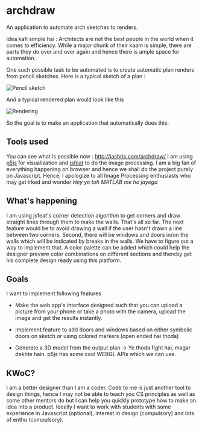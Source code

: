 # archdraw
An application to automate arch sketches to renders.

Idea kafi simple hai : Architects are not the best people in the world when it comes to efficiency. While a major chunk of
their kaam is simple, there are parts they do over and over again and hence there is ample space for automation.

One such possible task to be automated is to create automatic plan renders from pencil sketches.
Here is a typical sketch of a plan :

![Pencil sketch](https://github.com/iashris/archdraw/blob/master/testx.jpg "Pencil sketch")

And a typical rendered plan would look like this

![Rendering](https://i.ytimg.com/vi/xPL7BdpdqVQ/maxresdefault.jpg "Rendered plan")

So the goal is to make an application that automatically does this.

## Tools used

You can see what is possible now : http://iashris.com/archdraw/
I am using [p5js](https://p5js.org) for visualization and [jsfeat](https://inspirit.github.io/jsfeat/) to do the image processing.
I am a big fan of everything happening on browser and hence we shall do the project purely on Javascript.
Hence, I apologize to all Image Processing enthusiasts who may get irked and wonder _Hey ye toh MATLAB me ho jayega_

## What's happening

I am using jsfeat's corner detection algorithm to get corners and draw straight lines through them to make the walls. 
That's all so far. The next feature would be to avoid drawing a wall if the user hasn't drawn a line between two corners.
Second, there will be windows and doors in/on the walls which will be indicated by breaks in the walls. We have to figure out a way to implement that.
A color palette can be added which could help the designer preview color combinations on different sections and thereby get his complete design ready using this platform.

## Goals

I want to implement following features

* Make the web app's interface designed such that you can upload a picture from your phone or take a photo with the camera,
upload the image and get the results instantly.

* Implement feature to add doors and windows based on either symbolic doors on sketch or using colored markers (open ended hai thoda)

* Generate a 3D model from the output plan -> Ye thoda fight hai, magar dekhte hain. p5js has some cool WEBGL APIs which we can use. 

## KWoC?

I am a better designer than I am a coder. Code to me is just another tool to design things, hence I may not be able to 
teach you CS principles as well as some other mentors do but I can help you quickly prototype how to make an idea into a product.
Ideally I want to work with students with some experience in Javascript (optional), interest in design (compulsory) and lots of enthu (compulsory).








